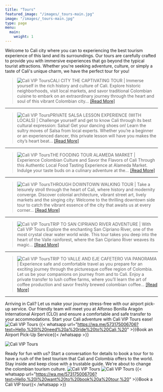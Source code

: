 ```yaml
---
title: "Tours"
featured_image: "/images/_tours-main.jpg"
image: "/images/_tours-main.jpg"
type: page
menu:
  main:
    weight: 1
---
```


Welcome to Cali city where you can to experiencing the best tourism experience of this land and its surroundings. Our tours are carefully crafted to provide you with immersive experiences that go beyond the typical tourist attractions. Whether you're seeking adventure, culture, or simply a taste of Cali's unique charm, we have the perfect tour for you!

> ![Cali VIP Tours](/images/tour_cover_1.jpg)CALI CITY THE CAPTIVATING TOUR
  | Immerse yourself in the rich history and culture of Cali. Explore historic neighborhoods, visit local markets, and savor traditional Colombian cuisine to embark on an extraordinary journey through the heart and soul of this vibrant Colombian city...
  [[Read More]](https://caliviptours.com/tours/cali-city-the-captivating-tour/) 
---
>  ![Cali VIP Tours](/images/tour_cover_2.jpg)PRIVATE SALSA LESSON EXPERIENCE (WITH LOCALS)
  | Challenge yourself and get to know Cali through its best cultural expression: Salsa! Get your dancing shoes on! Learn the sultry moves of Salsa from local experts. Whether you’re a beginner or an experienced dancer, this private lesson will have you makes the city’s heart beat...
  [[Read More]](https://caliviptours.com/tours/private-salsa-lesson-experience-with-locals/)
---
>  ![Cali VIP Tours](/images/tour_cover_3.jpg)THE FOODING TOUR ALAMEDA MARKET
  | Experience Colombian Culture and Savor the Flavors of Cali Through this Authentic Local Food Tasting Experience at Alameda Market. Indulge your taste buds on a culinary adventure at the...
  [[Read More]](https://caliviptours.com/tours/the-fooding-tour-alameda-market/)
---
>  ![Cali VIP Tours](/images/tour_cover_4.jpg)THROUGH DOWNTOWN WALKING TOUR
  | Take a leisurely stroll through the heart of Cali, where history and modernity converge. Discover colonial architecture, vibrant street art, lively markets and the singing city: Welcome to the thrilling downtown side tour to catch the vibrant essence of the city that awaits us at every corner...
  [[Read More]](https://caliviptours.com/tours/through-downtown-walking-tour)
---
>  ![Cali VIP Tours](/images/tour_cover_5.jpg)TRIP TO SAN CIPRIANO RIVER ADVENTURE
  | With Cali VIP Tours Explore the enchanting San Cipriano River, one of the most crystal clear water world wide. This tour takes you deep into the heart of the Valle rainforest, where the San Cipriano River weaves its magic...
  [[Read More]](https://caliviptours.com/tours/trip-to-san-cipriano-river-tour-adventure/) 
---
>  ![Cali VIP Tours](/images/tour_cover_6.jpg)TRIP TO VALLE AND EJE CAFETERO VIA PANORAMA
  | Experience safe and comfortable travel as you prepare for an exciting journey through the picturesque coffee region of Colombia. Let us be your companions on journey from and to Cali. Enjoy a private transfer to lush coffee farms, where you’ll learn the art of coffee production and savor freshly brewed colombian coffee...
  [[Read More]](https://caliviptours.com/tours/trip-to-valle-and-eje-through-coffee-region-panorama/) 
---
Arriving in Cali? Let us make your journey stress-free with our airport pick-up service. Our friendly team will meet you at Alfonso Bonilla Aragón International Airport (CLO) and ensure a comfortable and safe transfer to your accommodations. Start your Cali adventure with Cali VIP Tours ease!
![Cali VIP Tours](/images/tours_2.png)
{{< whatsapp url="https://wa.me/573175006706?text=Hello,%20I%20need%20a%20ride%20to%20Cali,%20" >}}Book an Airport Pick-Up Service{{< /whatsapp >}}

![Cali VIP Tours](/logos/logo-trans-mid.png)

Ready for fun with us? Start a conversation for details to book a tour for to have a rush of the best tourism that Cali and Colombia offers to the world. Stay inside and keep close with a trustable guide. We're about to change the colombian tourism culture.
![Cali VIP Tours](/images/tours_3.png)
![Cali VIP Tours](/images/tours_4.png)
{{< whatsapp url="https://wa.me/573175006706?text=Hello,%20I%20want%20to%20book%20a%20tour,%20" >}}Book a Cali VIP tour{{< /whatsapp >}}
